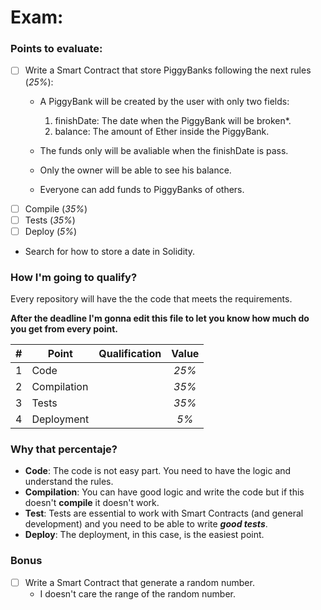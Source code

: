 # Exam:
### Points to evaluate:
- [ ] Write a Smart Contract that store PiggyBanks following the next rules (_25%_):
  - A PiggyBank will be created by the user with only two fields:
    1. finishDate: The date when the PiggyBank will be broken*.
    3. balance: The amount of Ether inside the PiggyBank.

  - The funds only will be avaliable when the finishDate is pass.
  - Only the owner will be able to see his balance.
  - Everyone can add funds to PiggyBanks of others.
- [ ] Compile (_35%_)
- [ ] Tests (_35%_)
- [ ] Deploy (_5%_)

* Search for how to store a date in Solidity.

### How I'm going to qualify?
Every repository will have the the code that meets the requirements.

**After the deadline I'm gonna edit this file to let you know how much do you get from every point.**

| #| Point         | Qualification | Value |
|-:|-------------- |:-------------:|:-----:|
| 1| Code          |               | _25%_ |
| 2| Compilation   |               | _35%_ |
| 3| Tests         |               | _35%_ |
| 4| Deployment    |               | _5%_  |

### Why that percentaje?
- **Code**: The code is not easy part. You need to have the logic and understand the rules.
- **Compilation**: You can have good logic and write the code but if this doesn't **compile** it doesn't work.
- **Test**: Tests are essential to work with Smart Contracts (and general development) and you need to be able to write _**good tests**_.
- **Deploy**: The deployment, in this case, is the easiest point.

### **Bonus**

- [ ] Write a Smart Contract that generate a random number.
  - I doesn't care the range of the random number.
